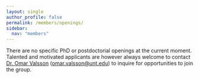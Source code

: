```yaml
---
layout: single
author_profile: false
permalink: /members/openings/
sidebar:
  nav: "members"
---
```


There are no specific PhD or postdoctorial openings at the current moment.  
Talented and motivated applicants are however always welcome to contact
[Dr. Omar Valsson]({{site.url}}/members/omar-valsson)
([omar.valsson@unt.edu]([omar.valsson@unt.edu)) to inquire for
opportunities to join the group.
